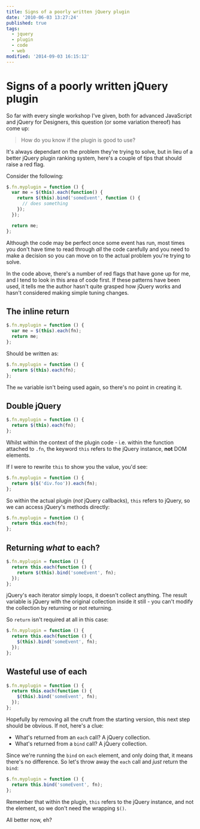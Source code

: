 ```yaml
---
title: Signs of a poorly written jQuery plugin
date: '2010-06-03 13:27:24'
published: true
tags:
  - jquery
  - plugin
  - code
  - web
modified: '2014-09-03 16:15:12'
---
```

# Signs of a poorly written jQuery plugin

So far with every single workshop I've given, both for advanced JavaScript and jQuery for Designers, this question (or some variation thereof) has come up:

> How do you know if the plugin is good to use?

It's always dependant on the problem they're trying to solve, but in lieu of a better jQuery plugin ranking system, here's a couple of tips that should raise a red flag.

<!--more-->

Consider the following:

```js
$.fn.myplugin = function () {
  var me = $(this).each(function() {
    return $(this).bind('someEvent', function () {
      // does something
    });
  });

  return me;
};
```

Although the code may be perfect once some event has run, most times you don't have time to read through *all* the code carefully and you need to make a decision so you can move on to the actual problem you're trying to solve.

In the code above, there's a number of red flags that have gone up for me, and I tend to look in this area of code first.  If these patterns have been used, it tells me the author hasn't quite grasped how jQuery works and hasn't considered making simple tuning changes.

## The inline return

```js
$.fn.myplugin = function () {
  var me = $(this).each(fn);
  return me;
};
```

Should be written as:

```js
$.fn.myplugin = function () {
  return $(this).each(fn);
};
```

The <code>me</code> variable isn't being used again, so there's no point in creating it.

## Double jQuery

```js
$.fn.myplugin = function () {
  return $(this).each(fn);
};
```

Whilst within the context of the plugin code - i.e. within the function attached to <code>.fn</code>, the keyword <code>this</code> refers to the jQuery instance, **not** DOM elements.

If I were to rewrite <code>this</code> to show you the value, you'd see:

```js
$.fn.myplugin = function () {
  return $($('div.foo')).each(fn);
};
```

So within the actual plugin (*not* jQuery callbacks), <code>this</code> refers to jQuery, so we can access jQuery's methods directly:

```js
$.fn.myplugin = function () {
  return this.each(fn);
};
```

## Returning *what* to each?

```js
$.fn.myplugin = function () {
  return this.each(function () {
    return $(this).bind('someEvent', fn);
  });
};
```

jQuery's each iterator simply loops, it doesn't collect anything. The result variable is jQuery with the original collection inside it still - you can't modify the collection by returning or not returning.

So <code>return</code> isn't required at all in this case:

```js
$.fn.myplugin = function () {
  return this.each(function () {
    $(this).bind('someEvent', fn);
  });
};
```

## Wasteful use of each

```js
$.fn.myplugin = function () {
  return this.each(function () {
    $(this).bind('someEvent', fn);
  });
};
```

Hopefully by removing all the cruft from the starting version, this next step should be obvious. If not, here's a clue:

* What's returned from an <code>each</code> call? A jQuery collection.
* What's returned from a <code>bind</code> call? A jQuery collection.

Since we're running the <code>bind</code> on <code>each</code> element, and only doing that, it means there's no difference. So let's throw away the <code>each</code> call and *just* return the <code>bind</code>:

```js
$.fn.myplugin = function () {
  return this.bind('someEvent', fn);
};
```

Remember that within the plugin, <code>this</code> refers to the jQuery instance, and not the element, so we don't need the wrapping <code>$()</code>.

All better now, eh?
